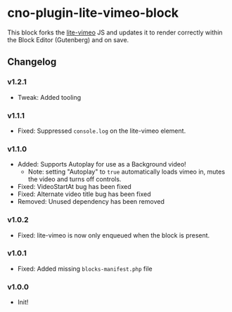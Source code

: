 # cno-plugin-lite-vimeo-block

This block forks the [lite-vimeo](https://github.com/choctaw-nation/lite-vimeo) JS and updates it to render correctly within the Block Editor (Gutenberg) and on save.

## Changelog

### v1.2.1

-   Tweak: Added tooling

### v1.1.1

-   Fixed: Suppressed `console.log` on the lite-vimeo element.

### v1.1.0

-   Added: Supports Autoplay for use as a Background video!
    -   Note: setting "Autoplay" to `true` automatically loads vimeo in, mutes the video and turns off controls.
-   Fixed: VideoStartAt bug has been fixed
-   Fixed: Alternate video title bug has been fixed
-   Removed: Unused dependency has been removed

### v1.0.2

-   Fixed: lite-vimeo is now only enqueued when the block is present.

### v1.0.1

-   Fixed: Added missing `blocks-manifest.php` file

### v1.0.0

-   Init!
